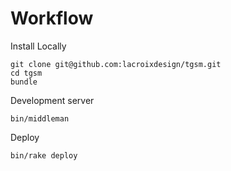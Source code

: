 # Workflow


Install Locally

```
git clone git@github.com:lacroixdesign/tgsm.git
cd tgsm
bundle
```

Development server

```
bin/middleman
```

Deploy

```
bin/rake deploy
```

